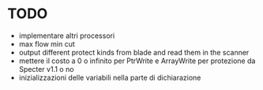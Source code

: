 # TODO
- implementare altri processori
- max flow min cut
- output different protect kinds from blade and read them in the scanner
- mettere il costo a 0 o infinito per PtrWrite e ArrayWrite per protezione da Specter v1.1 o no
- inizializzazioni delle variabili nella parte di dichiarazione 